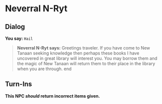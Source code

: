 # Neverral N-Ryt
## Dialog

**You say:** `Hail`



>**Neverral N-Ryt says:** Greetings traveler. If you have come to New Tanaan seeking knowledge then perhaps these books I have uncovered in great library will interest you. You may borrow them and the magic of New Tanaan will return them to their place in the library when you are through.
end

## Turn-Ins



**This NPC *should* return incorrect items given.**





